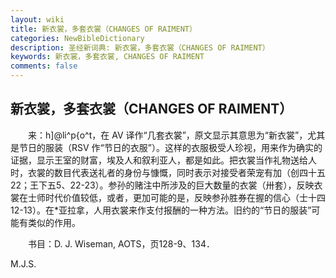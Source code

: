 ```yaml
---
layout: wiki
title: 新衣裳，多套衣裳（CHANGES OF RAIMENT）
categories: NewBibleDictionary
description: 圣经新词典: 新衣裳，多套衣裳（CHANGES OF RAIMENT）
keywords: 新衣裳，多套衣裳, CHANGES OF RAIMENT
comments: false
---
```


## 新衣裳，多套衣裳（CHANGES OF RAIMENT）

　　来：h]@li^p{o^t，在 AV 译作“几套衣裳”，原文显示其意思为“新衣裳”，尤其是节日的服装（RSV 作“节日的衣服”）。这样的衣服极受人珍视，用来作为确实的证据，显示王室的财富，埃及人和叙利亚人，都是如此。把衣裳当作礼物送给人时，衣裳的数目代表送礼者的身份与慷慨，同时表示对接受者荣宠有加（创四十五22；王下五5、22-23）。参孙的赌注中所涉及的巨大数量的衣裳（卅套），反映衣裳在士师时代价值较低，或者，更加可能的是，反映参孙胜券在握的信心（士十四12-13）。在*亚拉拿，人用衣裳来作支付报酬的一种方法。旧约的“节日的服装”可能有类似的作用。

　　书目：D. J. Wiseman, AOTS，页128-9、134．

M.J.S.






